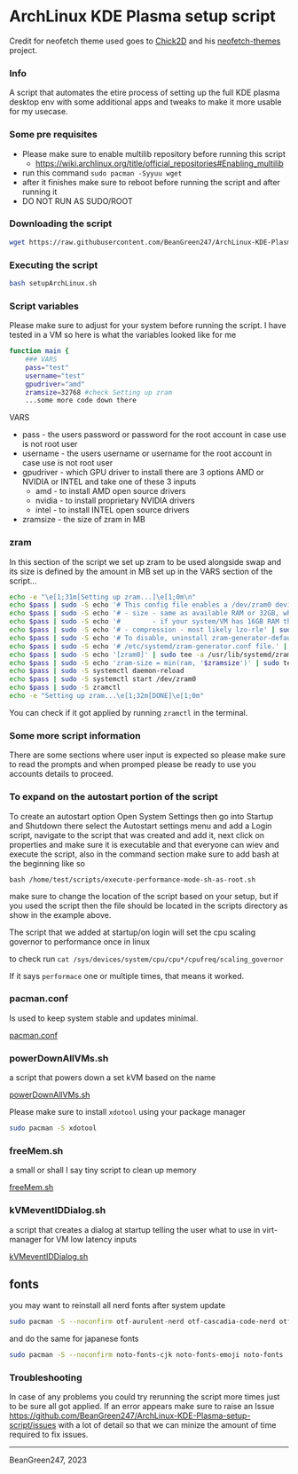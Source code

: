 # ArchLinux KDE Plasma setup script

Credit for neofetch theme used goes to [Chick2D](https://github.com/Chick2D) and his [neofetch-themes](https://github.com/Chick2D/neofetch-themes) project.

### Info
A script that automates the etire process of setting up the full KDE plasma desktop env with some additional apps and tweaks to make it more usable for my usecase.

### Some pre requisites

* Please make sure to enable multilib repository before running this script
  * https://wiki.archlinux.org/title/official_repositories#Enabling_multilib
* run this command `sudo pacman -Syyuu wget`
* after it finishes make sure to reboot before running the script and after running it
* DO NOT RUN AS SUDO/ROOT

### Downloading the script
```bash
wget https://raw.githubusercontent.com/BeanGreen247/ArchLinux-KDE-Plasma-setup-script/main/setupArchLinux.sh
```

### Executing the script
```bash
bash setupArchLinux.sh
```

### Script variables
Please make sure to adjust for your system before running the script. I have tested in a VM so here is what the variables looked like for me

```bash
function main {
    ### VARS
    pass="test"
    username="test"
    gpudriver="amd"
    zramsize=32768 #check Setting up zram
    ...some more code down there
```
VARS
* pass - the users password or password for the root account in case use is not root user
* username - the users username or username for the root account in case use is not root user
* gpudriver - which GPU driver to install there are 3 options AMD or NVIDIA or INTEL and take one of these 3 inputs
  * amd - to install AMD open source drivers
  * nvidia - to install proprietary NVIDIA drivers
  * intel - to install INTEL open source drivers
* zramsize - the size of zram in MB

### zram
In this section of the script we set up zram to be used alongside swap and its size is defined by the amount in MB set up in the VARS section of the script...
```bash
echo -e "\e[1;31m[Setting up zram...]\e[1;0m\n"
echo $pass | sudo -S echo '# This config file enables a /dev/zram0 device with the default settings:' | sudo tee /usr/lib/systemd/zram-generator.conf
echo $pass | sudo -S echo '# - size - same as available RAM or 32GB, whichever is less' | sudo tee -a /usr/lib/systemd/zram-generator.conf
echo $pass | sudo -S echo '#        - if your system/VM has 16GB RAM then change it from 32768 to 16384' | sudo tee -a /usr/lib/systemd/zram-generator.conf
echo $pass | sudo -S echo '# - compression - most likely lzo-rle' | sudo tee -a /usr/lib/systemd/zram-generator.conf
echo $pass | sudo -S echo '# To disable, uninstall zram-generator-defaults or create empty' | sudo tee -a /usr/lib/systemd/zram-generator.conf
echo $pass | sudo -S echo '# /etc/systemd/zram-generator.conf file.' | sudo tee -a /usr/lib/systemd/zram-generator.conf
echo $pass | sudo -S echo '[zram0]' | sudo tee -a /usr/lib/systemd/zram-generator.conf
echo $pass | sudo -S echo 'zram-size = min(ram, '$zramsize')' | sudo tee -a /usr/lib/systemd/zram-generator.conf
echo $pass | sudo -S systemctl daemon-reload
echo $pass | sudo -S systemctl start /dev/zram0
echo $pass | sudo -S zramctl
echo -e "Setting up zram...\e[1;32m[DONE]\e[1;0m"
```
You can check if it got applied by running `zramctl` in the terminal.

### Some more script information
There are some sections where user input is expected so please make sure to read the prompts and when promped please be ready to use you accounts details to proceed.

### To expand on the autostart portion of the script
To create an autostart option Open System Settings then go into Startup and Shutdown there select the Autostart settings menu and add a Login script, navigate to the script that was created and add it, next click on properties and make sure it is executable and that everyone can wiev and execute the script, also in the command section make sure to add bash at the beginning like so

`bash /home/test/scripts/execute-performance-mode-sh-as-root.sh`

make sure to change the location of the script based on your setup, but if you used the script then the file should be located in the scripts directory as show in the example above.

The script that we added at startup/on login will set the cpu scaling governor to performance once in linux

to check run `cat /sys/devices/system/cpu/cpu*/cpufreq/scaling_governor`

If it says `performace` one or multiple times, that means it worked.

### pacman.conf
Is used to keep system stable and updates minimal.

[pacman.conf](https://raw.githubusercontent.com/BeanGreen247/ArchLinux-KDE-Plasma-setup-script/main/pacman.conf)

### powerDownAllVMs.sh
a script that powers down a set kVM based on the name 

[powerDownAllVMs.sh](https://github.com/BeanGreen247/scripts/blob/main/scripts/powerDownAllVMs.sh)

Please make sure to install `xdotool` using your package manager
```bash
sudo pacman -S xdotool
```

### freeMem.sh
a small or shall I say tiny script to clean up memory 

[freeMem.sh](https://github.com/BeanGreen247/scripts/blob/main/scripts/freeMem.sh)

### kVMeventIDDialog.sh
a script that creates a dialog at startup telling the user what to use in virt-manager for VM low latency inputs 

[kVMeventIDDialog.sh](https://github.com/BeanGreen247/scripts/blob/main/scripts/kVMeventIDDialog.sh)


## fonts
you may want to reinstall all nerd fonts after system update
```bash
sudo pacman -S --noconfirm otf-aurulent-nerd otf-cascadia-code-nerd otf-codenewroman-nerd otf-droid-nerd otf-firamono-nerd otf-hasklig-nerd otf-hermit-nerd otf-opendyslexic-nerd otf-overpass-nerd ttf-3270-nerd ttf-agave-nerd ttf-anonymouspro-nerd ttf-arimo-nerd ttf-bigblueterminal-nerd ttf-bitstream-vera-mono-nerd ttf-cousine-nerd ttf-daddytime-mono-nerd ttf-dejavu-nerd ttf-fantasque-nerd ttf-firacode-nerd ttf-go-nerd ttf-hack-nerd ttf-heavydata-nerd ttf-iawriter-nerd ttf-ibmplex-mono-nerd ttf-inconsolata-go-nerd ttf-inconsolata-lgc-nerd ttf-inconsolata-nerd ttf-iosevka-nerd ttf-jetbrains-mono-nerd ttf-lekton-nerd ttf-liberation-mono-nerd ttf-lilex-nerd ttf-meslo-nerd ttf-monofur-nerd ttf-monoid-nerd ttf-mononoki-nerd ttf-mplus-nerd ttf-nerd-fonts-symbols-common ttf-noto-nerd ttf-profont-nerd ttf-proggyclean-nerd ttf-roboto-mono-nerd ttf-sharetech-mono-nerd ttf-sourcecodepro-nerd ttf-space-mono-nerd ttf-terminus-nerd ttf-tinos-nerd ttf-ubuntu-mono-nerd ttf-ubuntu-nerd ttf-victor-mono-nerd
```
and do the same for japanese fonts
```bash
sudo pacman -S --noconfirm noto-fonts-cjk noto-fonts-emoji noto-fonts
```

### Troubleshooting
In case of any problems you could try rerunning the script more times just to be sure all got applied. If an error appears make sure to raise an Issue https://github.com/BeanGreen247/ArchLinux-KDE-Plasma-setup-script/issues with a lot of detail so that we can minize the amount of time required to fix issues.

---
BeanGreen247, 2023
